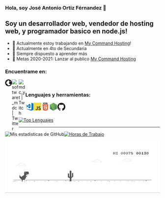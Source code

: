 ### Hola, soy José Antonio Ortiz Férnandez 👋

## Soy un desarrollador web, vendedor de hosting web, y programador basico en node.js!
- 🔭 Actualmente estoy trabajando en [My Command Hosting](https://shop.mycommand.xyz)!
- 🌱 Actualmente en 4to de Secundaria
- 👯 Siempre dispuesto a aprender más
- 🥅 Metas 2020-2021: Lanzar al publico [My Command Hosting](https://shop.mycommand.xyz)

### Encuentrame en:

[<img align="left" alt="https://mycommand.xyz" width="22px" src="https://raw.githubusercontent.com/iconic/open-iconic/master/svg/globe.svg" />][website]
[<img align="left" alt="software_mdc | Twitter" width="22px" src="https://cdn.jsdelivr.net/npm/simple-icons@v3/icons/twitter.svg" />][twitter]
[<img align="left" alt="mdc_yt | Twitch" width="22px" src="https://cdn.jsdelivr.net/npm/simple-icons@v3/icons/twitch.svg" />][twitch]
<br />

### Lenguajes y herramientas:

<img align="left" alt="Visual Studio Code" width="26px" src="https://raw.githubusercontent.com/github/explore/80688e429a7d4ef2fca1e82350fe8e3517d3494d/topics/visual-studio-code/visual-studio-code.png" />
<img align="left" alt="JavaScript" width="26px" src="https://raw.githubusercontent.com/github/explore/80688e429a7d4ef2fca1e82350fe8e3517d3494d/topics/javascript/javascript.png" />
<img align="left" alt="HTML5" width="26px" src="https://raw.githubusercontent.com/github/explore/80688e429a7d4ef2fca1e82350fe8e3517d3494d/topics/html/html.png" />
<img align="left" alt="Node.js" width="26px" src="https://raw.githubusercontent.com/github/explore/80688e429a7d4ef2fca1e82350fe8e3517d3494d/topics/nodejs/nodejs.png" />
<img align="left" alt="GitHub" width="26px" src="https://raw.githubusercontent.com/github/explore/78df643247d429f6cc873026c0622819ad797942/topics/github/github.png" />
<br />
<br />

[![Top Lenguajes](https://github-readme-stats.vercel.app/api/top-langs/?username=MDCYT&layout=compact&hide_border=true&theme=radical&locale=es)](https://github.com/MDCYT)

---

<img align="left" alt="Mis estadisticas de GitHub" src="https://github-readme-stats.vercel.app/api?username=MDCYT&show_icons=true&hide_border=true&theme=radical&locale=es" />

[![Horas de Trabajo](https://github-readme-stats.vercel.app/api/wakatime?username=@MDC&theme=radical&custom_title=Horas%20de%20trabajo%20esta%20semana)](https://github.com/MDCYT)


[website]: https://mycommand.xyz
[twitter]: https://twitter.com/software_mdc
[twitch]: https://www.twitch.tv/mdc_yt

<img align="center" src="https://github.com/MDCYT/MDCYT/blob/main/dino.gif?raw=true">
